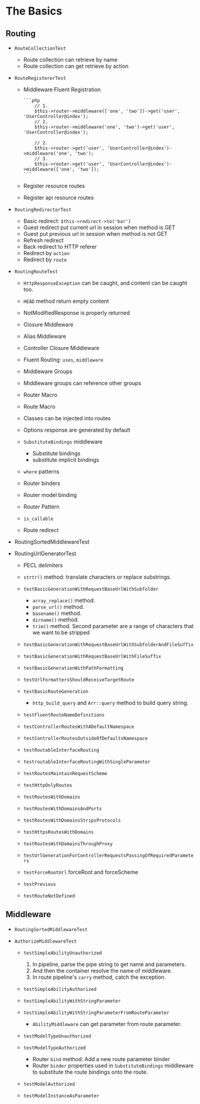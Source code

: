 # The Basics

## Routing

* `RouteCollectionTest`

  * Route collection can retrieve by name
  * Route collection can get retrieve by action

* `RouteRegistererTest`

  * Middleware Fluent Registration

        ```php
            // 1.
            $this->router->middleware(['one', 'two'])->get('user', 'UserController@index');
            // 2.
            $this->router->middleware('one', 'two')->get('user', 'UserController@index');

            // 2.
            $this->router->get('user', 'UserController@index')->middleware('one', 'two');
            // 3.
            $this->router->get('user', 'UserController@index')->middleware(['one', 'two']);
        ```
  * Register resource routes
  * Register api resource routes

* `RoutingRedirectorTest`

  * Basic redirect: `$this->redirect->to('bar')`
  * Guest redirect put current url in session when method is GET
  * Guest put previous url in session when method is not GET
  * Refresh redirect
  * Back redirect to HTTP referer
  * Redirect by `action`
  * Redirect by `route`

* `RoutingRouteTest`

  * `HttpResponseException` can be caught, and content can be caught too.
  * `HEAD` method return empty content
  * NotModifiedResponse is properly returned
  * Closure Middleware
  * Alias Middleware
  * Controller Closure Middleware
  * Fluent Routing: `uses`, `middleware`
  * Middleware Groups
  * Middleware groups can reference other groups
  * Router Macro
  * Route Macro
  * Classes can be injected into routes
  * Options response are generated by default
  * `SubstituteBindings` middleware

    * Substitute bindings
    * substitute implicit bindings

  * `where` patterns
  * Router binders
  * Router model binding
  * Router Pattern
  * `is_callable`
  * Route redirect

* RoutingSortedMiddlewareTest

* RoutingUrlGeneratorTest

  * PECL delimiters
  * `strtr()` method: translate characters or replace substrings.
  * `testBasicGenerationWithRequestBaseUrlWithSubfolder`

    * `array_replace()` method.
    * `parse_url()` method.
    * `basename()` method.
    * `dirname()` method.
    * `trim()` method. Second parameter are a range of characters that we want to be stripped

  * `testBasicGenerationWithRequestBaseUrlWithSubfolderAndFileSuffix`
  * `testBasicGenerationWithRequestBaseUrlWithFileSuffix`
  * `testBasicGenerationWithPathFormatting`
  * `testUrlFormattersShouldReceiveTargetRoute`
  * `testBasicRouteGeneration`

    * `http_build_query` and `Arr::query` method to build query string.

  * `testFluentRouteNameDefinitions`
  * `testControllerRoutesWithADefaultNamespace`
  * `testControllerRoutesOutsideOfDefaultsNamespace`
  * `testRoutableInterfaceRouting`
  * `testroutableInterfaceRoutingWithSingleParameter`
  * `testRoutesMaintainRequestScheme`
  * `testHttpOnlyRoutes`
  * `testRoutesWithDomains`
  * `testRoutesWithDomainsAndPorts`
  * `testRoutesWithDomainsStripsProtocols`
  * `testHttpsRoutesWithDomains`
  * `testRoutesWithDomainsThroughProxy`
  * `testUrlGenerationForControllerRequestsPassingOfRequiredParameters`
  * `testForceRootUrl` forceRoot and forceScheme
  * `testPrevious`
  * `testRouteNotDefined`

## Middleware

* `RoutingSortedMiddlewareTest`
* `AuthorizeMiddlewareTest`

  * `testSimpleAbilityUnauthorized`

    1. In pipeline, parse the pipe string to get name and parameters.
    2. And then the container resolve the name of middleware.
    3. In route pipeline's `carry` method, catch the exception.

  * `testSimpleAbilityAuthorized`
  * `testSimpleAbilityWithStringParameter`
  * `testSimpleAbilityWithStringParameterFromRouteParameter`

    * `AbilityMiddleware` can get parameter from route parameter.

  * `testModelTypeUnauthorized`
  * `testModelTypeAuthorized`

    * Router `bind` method: Add a new route parameter binder
    * Router `binder` properties used in `SubstituteBindings` middleware to substitute the route bindings onto the route.

  * `testModelAuthorized`
  * `testModelInstanceAsParameter`
